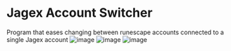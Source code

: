 # Jagex Account Switcher
 Program that eases changing between runescape accounts connected to a single Jagex account
![image](https://github.com/user-attachments/assets/85b6c758-7ae1-49f5-bf01-b5caedb80d52)
![image](https://github.com/user-attachments/assets/3d60de7f-1496-42a8-8b12-249ba8c16be5)
![image](https://github.com/user-attachments/assets/a3cfaa78-3796-450c-94b5-69b964fcf48a)
